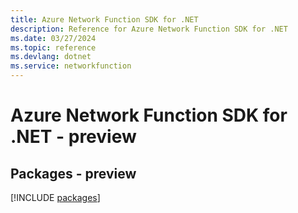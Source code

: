 ```yaml
---
title: Azure Network Function SDK for .NET
description: Reference for Azure Network Function SDK for .NET
ms.date: 03/27/2024
ms.topic: reference
ms.devlang: dotnet
ms.service: networkfunction
---
```

# Azure Network Function SDK for .NET - preview
## Packages - preview
[!INCLUDE [packages](network-function-index.md)]